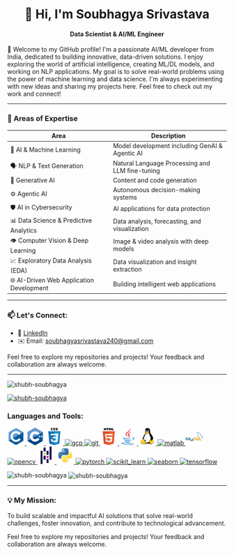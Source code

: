 <div align="center">
  <h1>👋 Hi, I'm Soubhagya Srivastava</h1>
  <h4>Data Scientist & AI/ML Engineer</h4>
</div>

🌟 Welcome to my GitHub profile! I'm a passionate AI/ML developer from India, dedicated to building innovative, data-driven solutions.
I enjoy exploring the world of artificial intelligence, creating ML/DL models, and working on NLP applications. My goal is to solve real-world problems using the power of machine learning and data science.
I'm always experimenting with new ideas and sharing my projects here. Feel free to check out my work and connect!

---

### 💼 Areas of Expertise

| Area                                     | Description                                      |
|------------------------------------------|------------------------------------------------|
| 🤖 AI & Machine Learning                  | Model development including GenAI & Agentic AI |
| 🗣️ NLP & Text Generation                  | Natural Language Processing and LLM fine-tuning|
| 🎨 Generative AI                          | Content and code generation                      |
| ⚙️ Agentic AI                            | Autonomous decision-making systems               |
| 🛡️ AI in Cybersecurity                   | AI applications for data protection              |
| 📊 Data Science & Predictive Analytics   | Data analysis, forecasting, and visualization    |
| 👁️ Computer Vision & Deep Learning       | Image & video analysis with deep models          |
| 📈 Exploratory Data Analysis (EDA)        | Data visualization and insight extraction        |
| 🌐 AI-Driven Web Application Development | Building intelligent web applications             |
  
---

### 📫 Let's Connect:  
- 💼 [LinkedIn](https://linkedin.com/in/soubhagya-srivastava-611408267)  
- ✉️ Email: soubhagyasrivastava240@gmail.com  

Feel free to explore my repositories and projects! Your feedback and collaboration are always welcome.  

--- 

<p align="left"> <img src="https://komarev.com/ghpvc/?username=shubh-soubhagya&label=Profile%20views&color=0e75b6&style=flat" alt="shubh-soubhagya" /> </p>

<p align="left"> <a href="https://github.com/ryo-ma/github-profile-trophy"><img src="https://github-profile-trophy.vercel.app/?username=shubh-soubhagya" alt="shubh-soubhagya" /></a> </p>


<h3 align="left">Languages and Tools:</h3>
<p align="left"> <a href="https://www.cprogramming.com/" target="_blank" rel="noreferrer"> <img src="https://raw.githubusercontent.com/devicons/devicon/master/icons/c/c-original.svg" alt="c" width="40" height="40"/> </a> <a href="https://www.w3schools.com/cpp/" target="_blank" rel="noreferrer"> <img src="https://raw.githubusercontent.com/devicons/devicon/master/icons/cplusplus/cplusplus-original.svg" alt="cplusplus" width="40" height="40"/> </a> <a href="https://www.w3schools.com/css/" target="_blank" rel="noreferrer"> <img src="https://raw.githubusercontent.com/devicons/devicon/master/icons/css3/css3-original-wordmark.svg" alt="css3" width="40" height="40"/> </a> <a href="https://cloud.google.com" target="_blank" rel="noreferrer"> <img src="https://www.vectorlogo.zone/logos/google_cloud/google_cloud-icon.svg" alt="gcp" width="40" height="40"/> </a> <a href="https://git-scm.com/" target="_blank" rel="noreferrer"> <img src="https://www.vectorlogo.zone/logos/git-scm/git-scm-icon.svg" alt="git" width="40" height="40"/> </a> <a href="https://www.w3.org/html/" target="_blank" rel="noreferrer"> <img src="https://raw.githubusercontent.com/devicons/devicon/master/icons/html5/html5-original-wordmark.svg" alt="html5" width="40" height="40"/> </a> <a href="https://www.java.com" target="_blank" rel="noreferrer"> <img src="https://raw.githubusercontent.com/devicons/devicon/master/icons/java/java-original.svg" alt="java" width="40" height="40"/> </a> <a href="https://www.linux.org/" target="_blank" rel="noreferrer"> <img src="https://raw.githubusercontent.com/devicons/devicon/master/icons/linux/linux-original.svg" alt="linux" width="40" height="40"/> </a> <a href="https://www.mathworks.com/" target="_blank" rel="noreferrer"> <img src="https://upload.wikimedia.org/wikipedia/commons/2/21/Matlab_Logo.png" alt="matlab" width="40" height="40"/> </a> <a href="https://www.mysql.com/" target="_blank" rel="noreferrer"> <img src="https://raw.githubusercontent.com/devicons/devicon/master/icons/mysql/mysql-original-wordmark.svg" alt="mysql" width="40" height="40"/> </a> <a href="https://opencv.org/" target="_blank" rel="noreferrer"> <img src="https://www.vectorlogo.zone/logos/opencv/opencv-icon.svg" alt="opencv" width="40" height="40"/> </a> <a href="https://pandas.pydata.org/" target="_blank" rel="noreferrer"> <img src="https://raw.githubusercontent.com/devicons/devicon/2ae2a900d2f041da66e950e4d48052658d850630/icons/pandas/pandas-original.svg" alt="pandas" width="40" height="40"/> </a> <a href="https://www.python.org" target="_blank" rel="noreferrer"> <img src="https://raw.githubusercontent.com/devicons/devicon/master/icons/python/python-original.svg" alt="python" width="40" height="40"/> </a> <a href="https://pytorch.org/" target="_blank" rel="noreferrer"> <img src="https://www.vectorlogo.zone/logos/pytorch/pytorch-icon.svg" alt="pytorch" width="40" height="40"/> </a> <a href="https://scikit-learn.org/" target="_blank" rel="noreferrer"> <img src="https://upload.wikimedia.org/wikipedia/commons/0/05/Scikit_learn_logo_small.svg" alt="scikit_learn" width="40" height="40"/> </a> <a href="https://seaborn.pydata.org/" target="_blank" rel="noreferrer"> <img src="https://seaborn.pydata.org/_images/logo-mark-lightbg.svg" alt="seaborn" width="40" height="40"/> </a> <a href="https://www.tensorflow.org" target="_blank" rel="noreferrer"> <img src="https://www.vectorlogo.zone/logos/tensorflow/tensorflow-icon.svg" alt="tensorflow" width="40" height="40"/> </a> </p>

<p><img align="left" src="https://github-readme-stats.vercel.app/api/top-langs?username=shubh-soubhagya&show_icons=true&locale=en&layout=compact" alt="shubh-soubhagya" /></p>

<p>&nbsp;<img align="center" src="https://github-readme-stats.vercel.app/api?username=shubh-soubhagya&show_icons=true&locale=en" alt="shubh-soubhagya" /></p>

---

### 💡 My Mission:  
To build scalable and impactful AI solutions that solve real-world challenges, foster innovation, and contribute to technological advancement. 

Feel free to explore my repositories and projects! Your feedback and collaboration are always welcome.  
